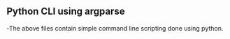 ## Python CLI using argparse
-The above files contain simple command line scripting done using python.

